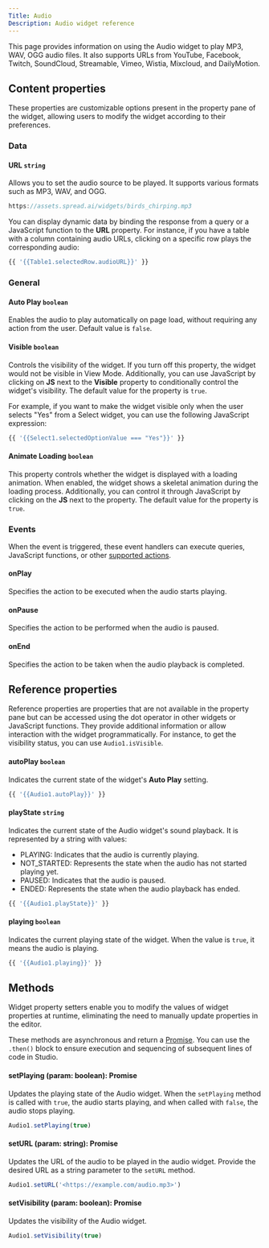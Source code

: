 ```yaml
---
Title: Audio
Description: Audio widget reference
---
```


<!--
README

For guidance on how to write documenation, see https://dev.stage.spread.ai/docs/contributor/guide.html. Contact Documentation when this document is ready for review.
-->

This page provides information on using the Audio widget to play MP3, WAV, OGG audio files. It also supports URLs from YouTube, Facebook, Twitch, SoundCloud, Streamable, Vimeo, Wistia, Mixcloud, and DailyMotion.

## Content properties

These properties are customizable options present in the property pane of the widget, allowing users to modify the widget according to their preferences.

### Data

#### URL `string`

Allows you to set the audio source to be played. It supports various formats such as MP3, WAV, and OGG.

```js
https://assets.spread.ai/widgets/birds_chirping.mp3
```

You can display dynamic data by binding the response from a query or a JavaScript function to the **URL** property. For instance, if you have a table with a column containing audio URLs, clicking on a specific row plays the corresponding audio:

```js
{{ '{{Table1.selectedRow.audioURL}}' }}
```

### General

#### Auto Play `boolean`

Enables the audio to play automatically on page load, without requiring any action from the user. Default value is `false`.

#### Visible `boolean`

Controls the visibility of the widget. If you turn off this property, the widget would not be visible in View Mode. Additionally, you can use JavaScript by clicking on **JS** next to the **Visible** property to conditionally control the widget's visibility. The default value for the property is `true`.

For example, if you want to make the widget visible only when the user selects "Yes" from a Select widget, you can use the following JavaScript expression:

```js
{{ '{{Select1.selectedOptionValue === "Yes"}}' }}
```

#### Animate Loading `boolean`

This property controls whether the widget is displayed with a loading animation. When enabled, the widget shows a skeletal animation during the loading process. Additionally, you can control it through JavaScript by clicking on the **JS** next to the property. The default value for the property is `true`.

### Events

When the event is triggered, these event handlers can execute queries, JavaScript functions, or other [supported actions](../../reference/framework/global-functions.md).

#### onPlay

Specifies the action to be executed when the audio starts playing.

#### onPause

Specifies the action to be performed when the audio is paused.

#### onEnd

Specifies the action to be taken when the audio playback is completed.

## Reference properties

Reference properties are properties that are not available in the property pane but can be accessed using the dot operator in other widgets or JavaScript functions. They provide additional information or allow interaction with the widget programmatically. For instance, to get the visibility status, you can use `Audio1.isVisible`.

#### autoPlay `boolean`

Indicates the current state of the widget's **Auto Play** setting.

```js
{{ '{{Audio1.autoPlay}}' }}
```

#### playState `string`

Indicates the current state of the Audio widget's sound playback. It is represented by a string with values:

* PLAYING: Indicates that the audio is currently playing.
* NOT_STARTED: Represents the state when the audio has not started playing yet.
* PAUSED: Indicates that the audio is paused.
* ENDED: Represents the state when the audio playback has ended.

```js
{{ '{{Audio1.playState}}' }}
```

#### playing `boolean`

Indicates the current playing state of the widget. When the value is `true`, it means the audio is playing.

```js
{{ '{{Audio1.playing}}' }}
```

## Methods

Widget property setters enable you to modify the values of widget properties at runtime, eliminating the need to manually update properties in the editor.

These methods are asynchronous and return a [Promise](/writing-code-in-studio/using-js-promises.md). You can use the `.then()` block to ensure execution and sequencing of subsequent lines of code in Studio.

#### setPlaying (param: boolean): Promise

Updates the playing state of the Audio widget. When the `setPlaying` method is called with `true`, the audio starts playing, and when called with `false`, the audio stops playing.

```js
Audio1.setPlaying(true)
```

#### setURL (param: string): Promise

Updates the URL of the audio to be played in the audio widget. Provide the desired URL as a string parameter to the `setURL` method.

```js
Audio1.setURL('<https://example.com/audio.mp3>')
```

#### setVisibility (param: boolean): Promise

Updates the visibility of the Audio widget.

```js
Audio1.setVisibility(true)
```
